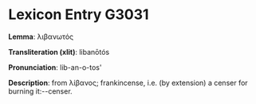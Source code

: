 # Lexicon Entry G3031

**Lemma**: λιβανωτός

**Transliteration (xlit)**: libanōtós

**Pronunciation**: lib-an-o-tos'

**Description**:
from λίβανος; frankincense, i.e. (by extension) a censer for burning it:--censer.

